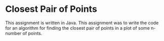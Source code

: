 # Closest Pair of Points
This assignment is written in Java.
This assignment was to write the code for an algorithm for finding the closest pair of points in a plot of some n-number of points.
